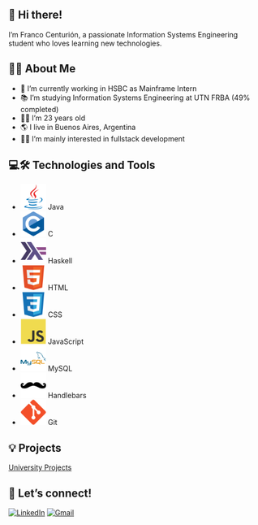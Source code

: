 ## 👋 Hi there! 
I’m Franco Centurión, a passionate Information Systems Engineering student who loves learning new technologies.


## 🔎🧑 About Me
- 💼 I’m currently working in HSBC as Mainframe Intern
- 📚 I’m studying Information Systems Engineering at UTN FRBA (49% completed)
- 🙋‍♂️ I’m 23 years old
- 🌎 I live in Buenos Aires, Argentina
- 👨‍💻 I’m mainly interested in fullstack development


## 💻🛠️ Technologies and Tools

- <img src="https://github.com/devicons/devicon/blob/v2.15.1/icons/java/java-original.svg" alt="java" width="50"/> Java
- <img src="https://github.com/devicons/devicon/blob/v2.15.1/icons/c/c-original.svg" alt="c" width="50"/> C
- <img src="https://github.com/devicons/devicon/blob/v2.15.1/icons/haskell/haskell-original.svg" alt="haskell" width="50"/> Haskell
- <img src="https://github.com/devicons/devicon/blob/v2.15.1/icons/html5/html5-original.svg" alt="html" width="50"/> HTML
- <img src="https://github.com/devicons/devicon/blob/v2.15.1/icons/css3/css3-original.svg" alt="css" width="50"/> CSS
- <img src="https://github.com/devicons/devicon/blob/v2.15.1/icons/javascript/javascript-original.svg" alt="js" width="50"/> JavaScript
- <img src="https://github.com/devicons/devicon/blob/v2.15.1/icons/mysql/mysql-original-wordmark.svg" alt="mysql" width="50"/> MySQL
- <img src="https://github.com/devicons/devicon/blob/v2.15.1/icons/handlebars/handlebars-original.svg" alt="handlebars" width="50"/> Handlebars
- <img src="https://github.com/devicons/devicon/blob/v2.15.1/icons/git/git-original.svg" alt="git" width="50"/> Git


## 💡 Projects

[University Projects](https://github.com/francoecenturion/university-projects/tree/main)


## 🤝 Let’s connect!

[![LinkedIn](https://img.shields.io/badge/linkedin-%230077B5.svg?style=for-the-badge&logo=linkedin&logoColor=white)](https://www.linkedin.com/in/franco-centurion)
[![Gmail](https://img.shields.io/badge/Gmail-D14836?style=for-the-badge&logo=gmail&logoColor=white)](mailto:francoecenturion@gmail.com)











